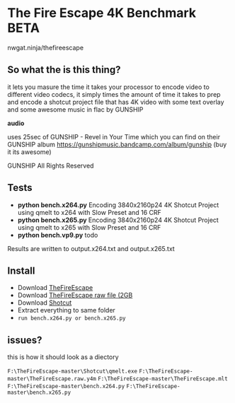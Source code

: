 # The Fire Escape 4K Benchmark BETA
nwgat.ninja/thefireescape

## So what the is this thing?
it lets you masure the time it takes your processor to encode video to different video codecs, it simply times the amount of time it takes to prep and encode a shotcut project file that has 4K video with some text overlay and some awesome music in flac by GUNSHIP

**audio**

uses 25sec of GUNSHIP - Revel in Your Time which you can find on their GUNSHIP album
https://gunshipmusic.bandcamp.com/album/gunship (buy it its awesome)

GUNSHIP All Rights Reserved

## Tests

* **python bench.x264.py** Encoding 3840x2160p24 4K Shotcut Project using qmelt to x264 with Slow Preset and 16 CRF
* **python bench.x265.py** Encoding 3840x2160p24 4K Shotcut Project using qmelt to x265 with Slow Preset and 16 CRF 
* **python bench.vp9.py** todo

Results are written to output.x264.txt and output.x265.txt

## Install
* Download [TheFireEscape](https://github.com/nwgat/TheFireEscape/archive/master.zip)
* Download [TheFireEscape raw file (2GB](https://awesome.nwgat.ninja/TheFireEscape/TheFireEscape.raw.7z)
* Download [Shotcut](https://github.com/mltframework/shotcut/releases/download/v17.02/shotcut-win64-170205.zip)
* Extract everything to same folder
* `run bench.x264.py or bench.x265.py`

## issues?
this is how it should look as a diectory

`F:\TheFireEscape-master\Shotcut\qmelt.exe`
`F:\TheFireEscape-master\TheFireEscape.raw.y4m`
`F:\TheFireEscape-master\TheFireEscape.mlt`
`F:\TheFireEscape-master\bench.x264.py`
`F:\TheFireEscape-master\bench.x265.py`

